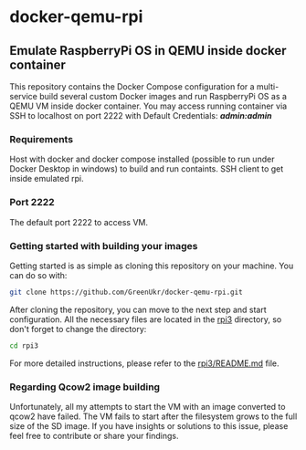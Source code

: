 # docker-qemu-rpi

## Emulate RaspberryPi OS in QEMU inside docker container
This repository contains the Docker Compose configuration for a multi-service build several custom Docker images and run RaspberryPi OS as a QEMU VM inside docker container.
You may access running container via SSH to localhost on port 2222 with Default Credentials: ***admin:admin***  

### Requirements
Host with docker and docker compose installed (possible to run under Docker Desktop in windows) to build and run containts. SSH client to get inside emulated rpi.

### Port 2222
The default port 2222 to access VM.

### Getting started with building your images
Getting started is as simple as cloning this repository on your machine. You can do so with:
```bash
git clone https://github.com/GreenUkr/docker-qemu-rpi.git
```
After cloning the repository, you can move to the next step and start configuration. All the necessary files are located in the [rpi3](./rpi3) directory, so don't forget to change the directory:
```bash
cd rpi3
```
For more detailed instructions, please refer to the [rpi3/README.md](./rpi3/README.md) file.

### Regarding Qcow2 image building
Unfortunately, all my attempts to start the VM with an image converted to qcow2 have failed. The VM fails to start after the filesystem grows to the full size of the SD image. If you have insights or solutions to this issue, please feel free to contribute or share your findings.
